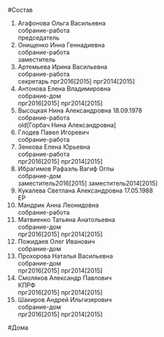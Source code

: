 #Состав  
1. Агафонова Ольга Васильевна  
    собрание-работа  
    председатель  
2. Онищенко Инна Геннадиевна  
    собрание-работа  
    заместитель  
3. Артемьева Ирина Васильевна  
    собрание-работа  
    секретарь прг2016[2015] прг2014[2015]  
4. Антонова Елена Владимировна  
    собрание-дом  
    прг2016[2015] прг2014[2015]  
5. Высоцкая Нина Александровна 18.09.1978  
    собрание-работа  
    old[Горбач Нина Александровна]  
6. Глодев Павел Игоревич  
    собрание-работа  
7. Зенкова Елена Юрьевна  
    собрание-работа  
    прг2016[2015] прг2014[2015]  
8. Ибрагимов Рафаэль Вагиф Оглы  
    собрание-дом  
    заместитель2016[2015] заместитель2014[2015]  
9. Кукалева Светлана Александровна 17.05.1988  
    ЕР  
10. Мандрик Анна Леонидовна  
    собрание-работа  
11. Матвиенко Татьяна Анатольевна  
    собрание-дом  
    прг2016[2015] прг2014[2015]  
12. Пожидаев Олег Иванович  
    собрание-дом  
13. Прохорова Наталья Васильевна  
    собрание-дом  
    прг2016[2015] прг2014[2015]  
14. Смоляков Александр Павлович  
    КПРФ  
    прг2016[2015] прг2014[2015]  
15. Шакиров Андрей Ильгизярович  
    собрание-дом  
    прг2016[2015] прг2014[2015]  
  
#Дома  

